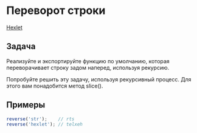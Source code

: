 # Переворот строки

[Hexlet](https://ru.hexlet.io/challenges/intro_to_programming_reverse_string_exercise)

## Задача

Реализуйте и экспортируйте функцию по умолчанию, которая переворачивает строку задом наперед, используя рекурсию.

Попробуйте решить эту задачу, используя рекурсивный процесс. Для этого вам понадобится метод slice().

## Примеры

```js
reverse('str');    // rts
reverse('hexlet'); // telxeh
```